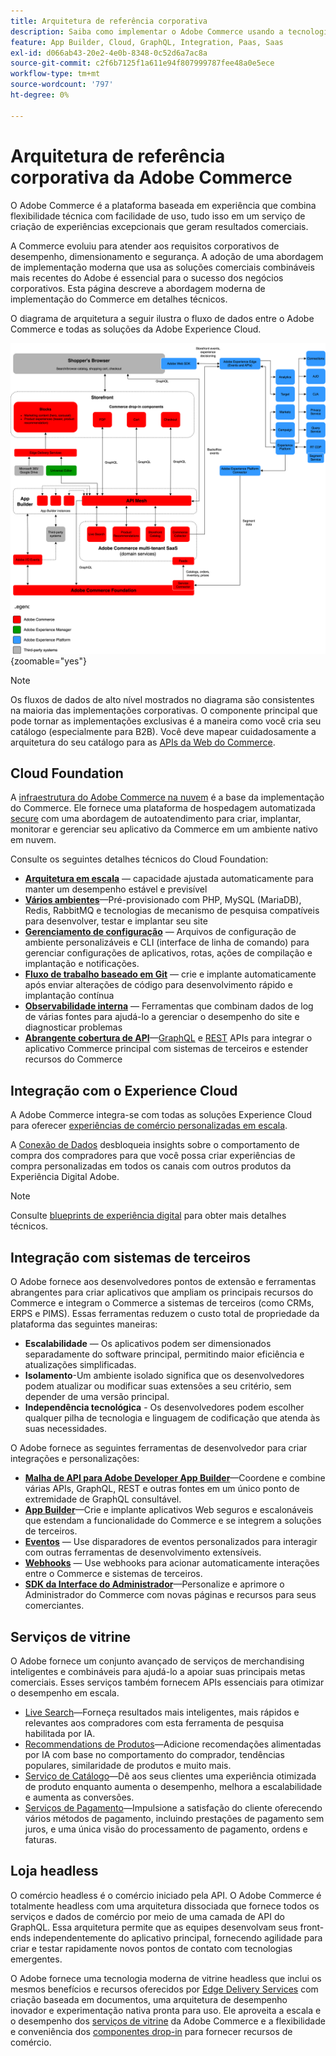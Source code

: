 ```yaml
---
title: Arquitetura de referência corporativa
description: Saiba como implementar o Adobe Commerce usando a tecnologia de comércio combinável mais recente da Adobe.
feature: App Builder, Cloud, GraphQL, Integration, Paas, Saas
exl-id: d066ab43-20e2-4e0b-8348-0c52d6a7ac8a
source-git-commit: c2f6b7125f1a611e94f807999787fee48a0e5ece
workflow-type: tm+mt
source-wordcount: '797'
ht-degree: 0%

---
```


# Arquitetura de referência corporativa da Adobe Commerce

O Adobe Commerce é a plataforma baseada em experiência que combina flexibilidade técnica com facilidade de uso, tudo isso em um serviço de criação de experiências excepcionais que geram resultados comerciais.

A Commerce evoluiu para atender aos requisitos corporativos de desempenho, dimensionamento e segurança. A adoção de uma abordagem de implementação moderna que usa as soluções comerciais combináveis mais recentes do Adobe é essencial para o sucesso dos negócios corporativos. Esta página descreve a abordagem moderna de implementação do Commerce em detalhes técnicos.

O diagrama de arquitetura a seguir ilustra o fluxo de dados entre o Adobe Commerce e todas as soluções da Adobe Experience Cloud.

![Diagrama de arquitetura mostrando como o Adobe Commerce se conecta a soluções Experience Cloud](../../assets/playbooks/commerce-architecture-v3.svg){zoomable="yes"}

>[!NOTE]
>
>Os fluxos de dados de alto nível mostrados no diagrama são consistentes na maioria das implementações corporativas. O componente principal que pode tornar as implementações exclusivas é a maneira como você cria seu catálogo (especialmente para B2B). Você deve mapear cuidadosamente a arquitetura do seu catálogo para as [APIs da Web do Commerce](https://developer.adobe.com/commerce/webapi/get-started/).

## Cloud Foundation

A [infraestrutura do Adobe Commerce na nuvem](https://experienceleague.adobe.com/en/docs/commerce-cloud-service/user-guide/overview) é a base da implementação do Commerce. Ele fornece uma plataforma de hospedagem automatizada [secure](../../security-and-compliance/shared-responsibility.md) com uma abordagem de autoatendimento para criar, implantar, monitorar e gerenciar seu aplicativo da Commerce em um ambiente nativo em nuvem.

Consulte os seguintes detalhes técnicos do Cloud Foundation:

- [**Arquitetura em escala**](https://experienceleague.adobe.com/en/docs/commerce-cloud-service/user-guide/architecture/scaled-architecture) — capacidade ajustada automaticamente para manter um desempenho estável e previsível
- [**Vários ambientes**](https://experienceleague.adobe.com/en/docs/commerce-cloud-service/user-guide/architecture/pro-architecture)—Pré-provisionado com PHP, MySQL (MariaDB), Redis, RabbitMQ e tecnologias de mecanismo de pesquisa compatíveis para desenvolver, testar e implantar seu site
- [**Gerenciamento de configuração**](https://experienceleague.adobe.com/en/docs/commerce-cloud-service/user-guide/configure/overview) — Arquivos de configuração de ambiente personalizáveis e CLI (interface de linha de comando) para gerenciar configurações de aplicativos, rotas, ações de compilação e implantação e notificações.
- [**Fluxo de trabalho baseado em Git**](https://experienceleague.adobe.com/en/docs/commerce-cloud-service/user-guide/architecture/pro-develop-deploy-workflow) — crie e implante automaticamente após enviar alterações de código para desenvolvimento rápido e implantação contínua
- [**Observabilidade interna**](https://experienceleague.adobe.com/en/docs/commerce-cloud-service/user-guide/monitor/performance) — Ferramentas que combinam dados de log de várias fontes para ajudá-lo a gerenciar o desempenho do site e diagnosticar problemas
- [**Abrangente cobertura de API**](https://developer.adobe.com/commerce/webapi/get-started/)—[GraphQL](https://developer.adobe.com/commerce/webapi/graphql/) e [REST](https://developer.adobe.com/commerce/webapi/rest) APIs para integrar o aplicativo Commerce principal com sistemas de terceiros e estender recursos do Commerce

## Integração com o Experience Cloud

A Adobe Commerce integra-se com todas as soluções Experience Cloud para oferecer [experiências de comércio personalizadas em escala](https://experienceleague.adobe.com/en/docs/commerce-admin/customers/customers-menu/personalize-scale#customers-menu).

A [Conexão de Dados](https://experienceleague.adobe.com/en/docs/commerce-merchant-services/data-connection/overview) desbloqueia insights sobre o comportamento de compra dos compradores para que você possa criar experiências de compra personalizadas em todos os canais com outros produtos da Experiência Digital Adobe.

>[!NOTE]
>
>Consulte [blueprints de experiência digital](https://experienceleague.adobe.com/en/docs/blueprints-learn/architecture/overview) para obter mais detalhes técnicos.


## Integração com sistemas de terceiros

O Adobe fornece aos desenvolvedores pontos de extensão e ferramentas abrangentes para criar aplicativos que ampliam os principais recursos do Commerce e integram o Commerce a sistemas de terceiros (como CRMs, ERPS e PIMS). Essas ferramentas reduzem o custo total de propriedade da plataforma das seguintes maneiras:

- **Escalabilidade** — Os aplicativos podem ser dimensionados separadamente do software principal, permitindo maior eficiência e atualizações simplificadas.
- **Isolamento**-Um ambiente isolado significa que os desenvolvedores podem atualizar ou modificar suas extensões a seu critério, sem depender de uma versão principal.
- **Independência tecnológica** - Os desenvolvedores podem escolher qualquer pilha de tecnologia e linguagem de codificação que atenda às suas necessidades.

O Adobe fornece as seguintes ferramentas de desenvolvedor para criar integrações e personalizações:

- [**Malha de API para Adobe Developer App Builder**](https://developer.adobe.com/graphql-mesh-gateway/)—Coordene e combine várias APIs, GraphQL, REST e outras fontes em um único ponto de extremidade de GraphQL consultável.
- [**App Builder**](https://developer.adobe.com/app-builder/docs/overview/)—Crie e implante aplicativos Web seguros e escalonáveis que estendam a funcionalidade do Commerce e se integrem a soluções de terceiros.
- [**Eventos**](https://developer.adobe.com/commerce/extensibility/events/) — Use disparadores de eventos personalizados para interagir com outras ferramentas de desenvolvimento extensíveis.
- [**Webhooks**](https://developer.adobe.com/commerce/extensibility/webhooks/) — Use webhooks para acionar automaticamente interações entre o Commerce e sistemas de terceiros.
- [**SDK da Interface do Administrador**](https://developer.adobe.com/commerce/extensibility/admin-ui-sdk/)—Personalize e aprimore o Administrador do Commerce com novas páginas e recursos para seus comerciantes.

## Serviços de vitrine

O Adobe fornece um conjunto avançado de serviços de merchandising inteligentes e combináveis para ajudá-lo a apoiar suas principais metas comerciais. Esses serviços também fornecem APIs essenciais para otimizar o desempenho em escala.

- [Live Search](https://experienceleague.adobe.com/en/docs/commerce-merchant-services/live-search/overview)—Forneça resultados mais inteligentes, mais rápidos e relevantes aos compradores com esta ferramenta de pesquisa habilitada por IA.
- [Recommendations de Produtos](https://experienceleague.adobe.com/en/docs/commerce-merchant-services/product-recommendations/overview)—Adicione recomendações alimentadas por IA com base no comportamento do comprador, tendências populares, similaridade de produtos e muito mais.
- [Serviço de Catálogo](https://experienceleague.adobe.com/en/docs/commerce-merchant-services/catalog-service/guide-overview)—Dê aos seus clientes uma experiência otimizada de produto enquanto aumenta o desempenho, melhora a escalabilidade e aumenta as conversões.
- [Serviços de Pagamento](https://experienceleague.adobe.com/en/docs/commerce-merchant-services/payment-services/guide-overview)—Impulsione a satisfação do cliente oferecendo vários métodos de pagamento, incluindo prestações de pagamento sem juros, e uma única visão do processamento de pagamento, ordens e faturas.

## Loja headless

O comércio headless é o comércio iniciado pela API. O Adobe Commerce é totalmente headless com uma arquitetura dissociada que fornece todos os serviços e dados de comércio por meio de uma camada de API do GraphQL. Essa arquitetura permite que as equipes desenvolvam seus front-ends independentemente do aplicativo principal, fornecendo agilidade para criar e testar rapidamente novos pontos de contato com tecnologias emergentes.

O Adobe fornece uma tecnologia moderna de vitrine headless que inclui os mesmos benefícios e recursos oferecidos por [Edge Delivery Services](https://www.aem.live/home) com criação baseada em documentos, uma arquitetura de desempenho inovador e experimentação nativa pronta para uso. Ele aproveita a escala e o desempenho dos [serviços de vitrine](#storefront-services) da Adobe Commerce e a flexibilidade e conveniência dos [componentes drop-in](https://experienceleague.adobe.com/developer/commerce/storefront/) para fornecer recursos de comércio.

